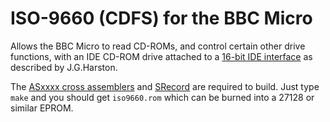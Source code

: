 ISO-9660 (CDFS) for the BBC Micro
=================================

Allows the BBC Micro to read CD-ROMs, and control certain other drive functions, with an IDE CD-ROM drive attached to a [16-bit IDE interface](http://mdfs.net/Info/Comp/BBC/IDE/16bit/) as described by J.G.Harston.

The [ASxxxx cross assemblers](http://shop-pdp.net/ashtml/asxxxx.htm) and [SRecord](http://srecord.sourceforge.net/) are required to build. Just type `make` and you should get `iso9660.rom` which can be burned into a 27128 or similar EPROM.
